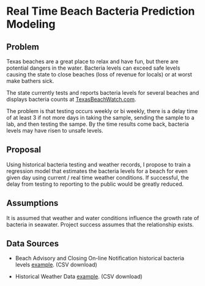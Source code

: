 # Real Time Beach Bacteria Prediction Modeling

## Problem

Texas beaches are a great place to relax and have fun, but there are potential dangers in the water. Bacteria levels can exceed safe levels causing the state to close beaches (loss of revenue for locals) or at worst make bathers sick. 

The state currently tests and reports bacteria levels for several beaches and displays bacteria counts at [TexasBeachWatch.com](https://cgis.glo.texas.gov/Beachwatch/#).

The problem is that testing occurs weekly or bi weekly, there is a delay time of at least 3 if not more days in taking the sample, sending the sample to a lab, and then testing the sampe. By the time results come back, bacteria levels may have risen to unsafe levels.

## Proposal

Using historical bacteria testing and weather records, I propose to train a regression model that estimates the bacteria levels for a beach for even given day using current / real time weather conditions. If successful, the delay from testing to reporting to the public would be greatly reduced.

## Assumptions

It is assumed that weather and water conditions influence the growth rate of bacteria in seawater. Project success assumes that the relationship exists.

## Data Sources

- Beach Advisory and Closing On-line Notification historical bacteria levels [example](https://beacon.epa.gov/ords/beacon2/f?p=121:38:16858900653526::::). (CSV download)

- Historical Weather Data [example](https://www.ncei.noaa.gov/access/past-weather/Galveston%2C%20Texas). (CSV download)